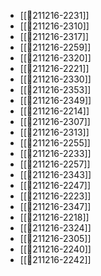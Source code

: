 - [[💬211216-2231]]
- [[💬211216-2310]]
- [[💬211216-2317]]
- [[💬211216-2259]]
- [[💬211216-2320]]
- [[💬211216-2221]]
- [[💬211216-2330]]
- [[💬211216-2353]]
- [[💬211216-2349]]
- [[💬211216-2214]]
- [[💬211216-2307]]
- [[💬211216-2313]]
- [[💬211216-2255]]
- [[💬211216-2233]]
- [[💬211216-2257]]
- [[💬211216-2343]]
- [[💬211216-2247]]
- [[💬211216-2223]]
- [[💬211216-2347]]
- [[💬211216-2218]]
- [[💬211216-2324]]
- [[💬211216-2305]]
- [[💬211216-2240]]
- [[💬211216-2242]]
